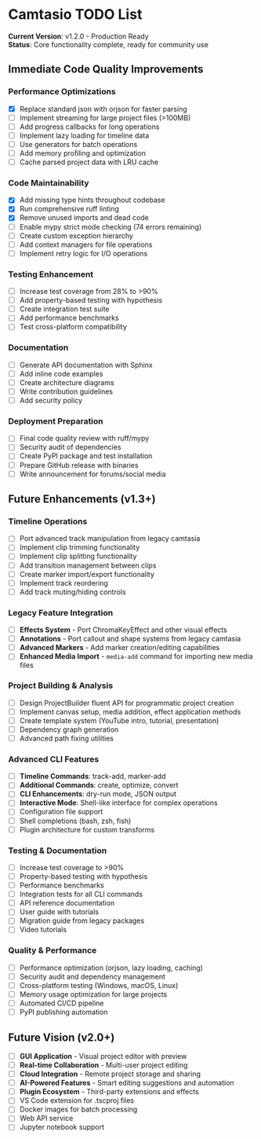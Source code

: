 # Camtasio TODO List

**Current Version**: v1.2.0 - Production Ready  
**Status**: Core functionality complete, ready for community use

## Immediate Code Quality Improvements

### Performance Optimizations
- [x] Replace standard json with orjson for faster parsing
- [ ] Implement streaming for large project files (>100MB)
- [ ] Add progress callbacks for long operations
- [ ] Implement lazy loading for timeline data
- [ ] Use generators for batch operations
- [ ] Add memory profiling and optimization
- [ ] Cache parsed project data with LRU cache

### Code Maintainability
- [x] Add missing type hints throughout codebase
- [x] Run comprehensive ruff linting
- [x] Remove unused imports and dead code
- [ ] Enable mypy strict mode checking (74 errors remaining)
- [ ] Create custom exception hierarchy
- [ ] Add context managers for file operations
- [ ] Implement retry logic for I/O operations

### Testing Enhancement
- [ ] Increase test coverage from 28% to >90%
- [ ] Add property-based testing with hypothesis
- [ ] Create integration test suite
- [ ] Add performance benchmarks
- [ ] Test cross-platform compatibility

### Documentation
- [ ] Generate API documentation with Sphinx
- [ ] Add inline code examples
- [ ] Create architecture diagrams
- [ ] Write contribution guidelines
- [ ] Add security policy

### Deployment Preparation
- [ ] Final code quality review with ruff/mypy
- [ ] Security audit of dependencies
- [ ] Create PyPI package and test installation
- [ ] Prepare GitHub release with binaries
- [ ] Write announcement for forums/social media

## Future Enhancements (v1.3+)

### Timeline Operations
- [ ] Port advanced track manipulation from legacy camtasia
- [ ] Implement clip trimming functionality
- [ ] Implement clip splitting functionality
- [ ] Add transition management between clips
- [ ] Create marker import/export functionality
- [ ] Implement track reordering
- [ ] Add track muting/hiding controls

### Legacy Feature Integration
- [ ] **Effects System** - Port ChromaKeyEffect and other visual effects
- [ ] **Annotations** - Port callout and shape systems from legacy camtasia
- [ ] **Advanced Markers** - Add marker creation/editing capabilities
- [ ] **Enhanced Media Import** - `media-add` command for importing new media files

### Project Building & Analysis
- [ ] Design ProjectBuilder fluent API for programmatic project creation
- [ ] Implement canvas setup, media addition, effect application methods
- [ ] Create template system (YouTube intro, tutorial, presentation)
- [ ] Dependency graph generation
- [ ] Advanced path fixing utilities

### Advanced CLI Features
- [ ] **Timeline Commands**: track-add, marker-add
- [ ] **Additional Commands**: create, optimize, convert
- [ ] **CLI Enhancements**: dry-run mode, JSON output
- [ ] **Interactive Mode**: Shell-like interface for complex operations
- [ ] Configuration file support
- [ ] Shell completions (bash, zsh, fish)
- [ ] Plugin architecture for custom transforms

### Testing & Documentation
- [ ] Increase test coverage to >90%
- [ ] Property-based testing with hypothesis
- [ ] Performance benchmarks
- [ ] Integration tests for all CLI commands
- [ ] API reference documentation
- [ ] User guide with tutorials
- [ ] Migration guide from legacy packages
- [ ] Video tutorials

### Quality & Performance
- [ ] Performance optimization (orjson, lazy loading, caching)
- [ ] Security audit and dependency management
- [ ] Cross-platform testing (Windows, macOS, Linux)
- [ ] Memory usage optimization for large projects
- [ ] Automated CI/CD pipeline
- [ ] PyPI publishing automation

## Future Vision (v2.0+)

- [ ] **GUI Application** - Visual project editor with preview
- [ ] **Real-time Collaboration** - Multi-user project editing
- [ ] **Cloud Integration** - Remote project storage and sharing
- [ ] **AI-Powered Features** - Smart editing suggestions and automation
- [ ] **Plugin Ecosystem** - Third-party extensions and effects
- [ ] VS Code extension for .tscproj files
- [ ] Docker images for batch processing
- [ ] Web API service
- [ ] Jupyter notebook support